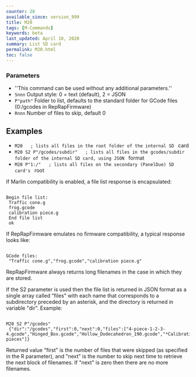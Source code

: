 ```yaml
---
counter: 28
available_since: version_999
title: M20
tags: [M-Commands] 
keywords: beta 
last_updated: April 10, 2020 
summary: List SD card 
permalink: M20.html
toc: false 
---
```



### Parameters

* ''This command can be used without any additional parameters.''
* `Snnn` Output style: 0 = text (default), 2 = JSON
* `P"path"` Folder to list, defaults to the standard folder for GCode files (0:/gcodes in RepRapFirmware)
* `Rnnn` Number of files to skip, default 0

## Examples

* ` M20   ; lists all files in the root folder of the internal SD  ` card
* ` M20 S2 P"/gcodes/subdir"   ; lists all files in the gcodes/subdir folder of the internal SD card, using JSON  ` format
* ` M20 P"1:/"   ; lists all files on the secondary (PanelDue) SD card's  ` root

If Marlin compatibility is enabled, a file list response is encapsulated:

```

Begin file list:
 Traffic cone.g
 frog.gcode
 calibration piece.g
 End file list
 ok

```

If RepRapFirmware emulates no firmware compatibility, a typical response looks like:

```

GCode files:
 "Traffic cone.g","frog.gcode","calibration piece.g"

```

RepRapFirmware always returns long filenames in the case in which they are stored.

If the S2 parameter is used then the file list is returned in JSON format as a single array called "files" with each name that corresponds to a subdirectory preceded by an asterisk, and the directory is returned in variable "dir". Example:

```

M20 S2 P"/gcodes"
 {"dir":"/gcodes","first":0,"next":0,"files":["4-piece-1-2-3-4.gcode","Hinged_Box.gcode","Hollow_Dodecahedron_190.gcode","*Calibration pieces"]}

```

Returned value "first" is the number of files that were skipped (as specified in the R parameter), and "next" is the number to skip next time to retrieve the next block of filenames. If "next" is zero then there are no more filenames.

